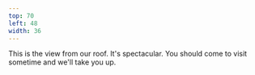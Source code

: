 ```yaml
---
top: 70
left: 48
width: 36
---
```

This is the view from our roof.
It's spectacular.
You should come to visit sometime
and we'll take you up.
